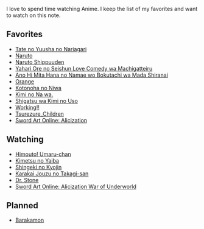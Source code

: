 I love to spend time watching Anime. I keep the list of my favorites and want to watch on this note.

Favorites
---------

-	[Tate no Yuusha no Nariagari](https://myanimelist.net/anime/35790/Tate_no_Yuusha_no_Nariagari)
-	[Naruto](https://myanimelist.net/anime/20/Naruto)
-	[Naruto Shippuuden](https://myanimelist.net/anime/1735/Naruto__Shippuuden)
-	[Yahari Ore no Seishun Love Comedy wa Machigatteiru](https://myanimelist.net/anime/14813/Yahari_Ore_no_Seishun_Love_Comedy_wa_Machigatteiru)
-	[Ano Hi Mita Hana no Namae wo Bokutachi wa Mada Shiranai](https://myanimelist.net/anime/9989/Ano_Hi_Mita_Hana_no_Namae_wo_Bokutachi_wa_Mada_Shiranai)
-	[Orange](https://myanimelist.net/anime/32729/Orange)
-	[Kotonoha no Niwa](https://myanimelist.net/anime/16782/Kotonoha_no_Niwa)
-	[Kimi no Na wa.](https://myanimelist.net/anime/32281/Kimi_no_Na_wa)
-	[Shigatsu wa Kimi no Uso](https://myanimelist.net/anime/23273/Shigatsu_wa_Kimi_no_Uso)
-	[Working!!](https://myanimelist.net/anime/6956/Working)
-	[Tsurezure_Children](https://myanimelist.net/anime/34902/Tsurezure_Children)
- [Sword Art Online: Alicization](https://myanimelist.net/anime/36474/Sword_Art_Online__Alicization)

Watching
--------

-	[Himouto! Umaru-chan](https://myanimelist.net/anime/28825/Himouto_Umaru-chan)
-	[Kimetsu no Yaiba](https://myanimelist.net/anime/38000/Kimetsu_no_Yaiba)
-	[Shingeki no Kyojin](https://myanimelist.net/anime/16498/Shingeki_no_Kyojin)
-	[Karakai Jouzu no Takagi-san](https://myanimelist.net/anime/35860/Karakai_Jouzu_no_Takagi-san)
-	[Dr. Stone](https://myanimelist.net/anime/38691/Dr_Stone)
- [Sword Art Online: Alicization War of Underworld](https://myanimelist.net/anime/39597/Sword_Art_Online__Alicization_-_War_of_Underworld)

Planned
-------

-	[Barakamon](https://myanimelist.net/anime/22789/Barakamon)
